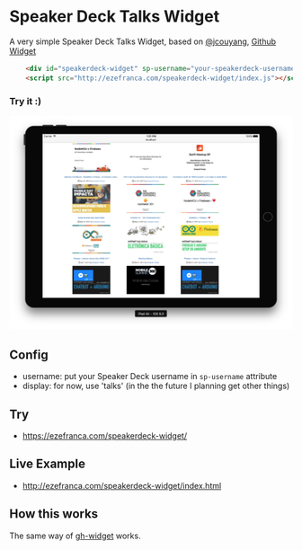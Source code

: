 <h1>Speaker Deck Talks Widget</h1>
    <p>
      A very simple Speaker Deck Talks Widget, based on <a href="https://github.com/jcouyang/">@jcouyang</a>, <a href="https://github.com/jcouyang/gh-widget">
Github Widget</a></p>

```html
	<div id="speakerdeck-widget" sp-username="your-speakerdeck-username" data-display="talks"></div>
	<script src="http://ezefranca.com/speakerdeck-widget/index.js"></script>
```
<h3>Try it :)</h3>

![](screenshot.png)

## Config
- username: put your Speaker Deck username in `sp-username` attribute
- display: for now, use 'talks' (in the the future I planning get other things)

## Try
- https://ezefranca.com/speakerdeck-widget/<your-speakerdeck-username>

## Live Example
- http://ezefranca.com/speakerdeck-widget/index.html

## How this works
The same way of <a href="https://github.com/jcouyang/gh-widget">gh-widget</a> works.

